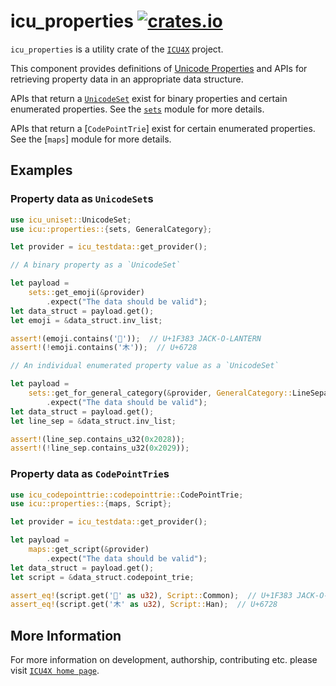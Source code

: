 # icu_properties [![crates.io](http://meritbadge.herokuapp.com/icu_properties)](https://crates.io/crates/icu_properties)

`icu_properties` is a utility crate of the [`ICU4X`] project.

This component provides definitions of [Unicode Properties] and APIs for
retrieving property data in an appropriate data structure.

APIs that return a [`UnicodeSet`] exist for binary properties and certain enumerated
properties. See the [`sets`] module for more details.

APIs that return a [`CodePointTrie`] exist for certain enumerated properties. See the
[`maps`] module for more details.

## Examples

### Property data as `UnicodeSet`s

```rust
use icu_uniset::UnicodeSet;
use icu::properties::{sets, GeneralCategory};

let provider = icu_testdata::get_provider();

// A binary property as a `UnicodeSet`

let payload =
    sets::get_emoji(&provider)
        .expect("The data should be valid");
let data_struct = payload.get();
let emoji = &data_struct.inv_list;

assert!(emoji.contains('🎃'));  // U+1F383 JACK-O-LANTERN
assert!(!emoji.contains('木'));  // U+6728

// An individual enumerated property value as a `UnicodeSet`

let payload =
    sets::get_for_general_category(&provider, GeneralCategory::LineSeparator)
        .expect("The data should be valid");
let data_struct = payload.get();
let line_sep = &data_struct.inv_list;

assert!(line_sep.contains_u32(0x2028));
assert!(!line_sep.contains_u32(0x2029));
```

### Property data as `CodePointTrie`s

```rust
use icu_codepointtrie::codepointtrie::CodePointTrie;
use icu::properties::{maps, Script};

let provider = icu_testdata::get_provider();

let payload =
    maps::get_script(&provider)
        .expect("The data should be valid");
let data_struct = payload.get();
let script = &data_struct.codepoint_trie;

assert_eq!(script.get('🎃' as u32), Script::Common);  // U+1F383 JACK-O-LANTERN
assert_eq!(script.get('木' as u32), Script::Han);  // U+6728
```

[`ICU4X`]: ../icu/index.html
[Unicode Properties]: https://unicode-org.github.io/icu/userguide/strings/properties.html
[`UnicodeSet`]: icu_uniset::UnicodeSet
[`sets`]: crate::sets

## More Information

For more information on development, authorship, contributing etc. please visit [`ICU4X home page`](https://github.com/unicode-org/icu4x).
